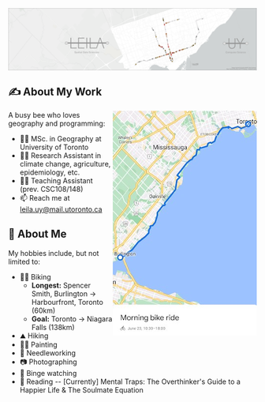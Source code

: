 <!-- # Howdy! 👋🤠 -->

<a>
    <img align="top" src="https://github.com/Leila-U/Leila-U/blob/main/TTC_Banner.png">
    <!--<img align="right" src="https://spotify-recently-played-readme.vercel.app/api?user=yoomes-bond&width=300&count=4" />-->
</a>

## ✍️ About My Work
<a>
    <img align="right" src="https://github.com/Leila-U/Leila-U/blob/main/bike.jpg" />
</a>

A busy bee who loves geography and programming:
- 👩‍🎓 MSc. in Geography at University of Toronto
- 👩‍💻 Research Assistant in climate change, agriculture, epidemiology, etc. 
- 👩‍🏫 Teaching Assistant (prev. CSC108/148)
- 📫 Reach me at leila.uy@mail.utoronto.ca

## 🌻 About Me
My hobbies include, but not limited to:
- 🚴‍♀️ Biking
    - **Longest:** Spencer Smith, Burlington -> Harbourfront, Toronto (60km)
    - **Goal:** Toronto -> Niagara Falls (138km)
- ⛰️ Hiking
- 👩‍🎨 Painting
- 🧶 Needleworking
- 📷 Photographing
- 🎥 Binge watching
- 📖 Reading -- \[Currently] Mental Traps: The Overthinker's Guide to a Happier Life & The Soulmate Equation 

